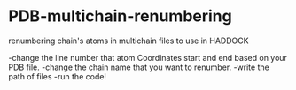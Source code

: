 # PDB-multichain-renumbering
renumbering chain's atoms in multichain files to use in HADDOCK

-change the line number that atom Coordinates start and end based on your PDB file. 
-change the chain name that you want to renumber. 
-write the path of files
-run the code! 
